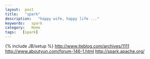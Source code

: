```yaml
---
layout:  post
title:   "spark"
description:   "happy wife, happy life ..."
keywords:   spark
category:   Home
tags:   [spark] 
---
```



{% include JB/setup %}
http://www.iteblog.com/archives/1111
http://www.aboutyun.com/forum-146-1.html
http://spark.apache.org/
